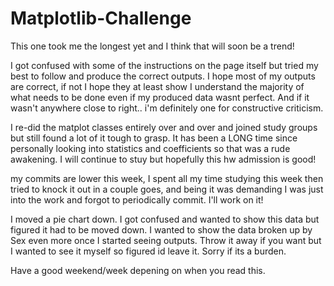 # Matplotlib-Challenge

This one took me the longest yet and I think that will soon be a trend!

I got confused with some of the instructions on the page itself but tried my best to follow and produce the correct outputs. I hope most of my outputs are correct, if not I hope they at least show I understand the majority of what needs to be done even if my produced data wasnt perfect. And if it wasn't anywhere close to right.. i'm definitely one for constructive criticism. 

I re-did the matplot classes entirely over and over and joined study groups but still found a lot of it tough to grasp. It has been a LONG time since personally looking into statistics and coefficients so that was a rude awakening. I will continue to stuy but hopefully this hw admission is good!

my commits are lower this week, I spent all my time studying this week then tried to knock it out in a couple goes, and being it was demanding I was just into the work and forgot to periodically commit. I'll work on it!

I moved a pie chart down. I got confused and wanted to show this data but figured it had to be moved down. I wanted to show the data broken up by Sex even more once I started seeing outputs. Throw it away if you want but I wanted to see it myself so figured id leave it. Sorry if its a burden.

Have a good weekend/week depening on when you read this. 